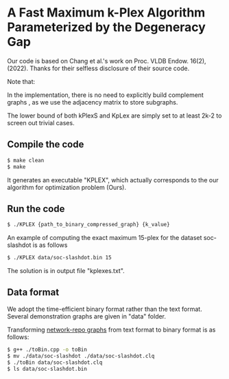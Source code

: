 # A Fast Maximum k-Plex Algorithm Parameterized by the Degeneracy Gap

Our code is based on Chang et al.'s work on Proc. VLDB Endow. 16(2), (2022). 
Thanks for their selfless disclosure of their source code.

Note that: 

In the implementation, there is no need to explicitly build complement graphs , as we use the adjacency matrix to store subgraphs.

The lower bound of both kPlexS and KpLex are simply set to at least 2k-2 to screen out trivial cases.

## Compile the code

```sh
$ make clean
$ make
```
It generates an executable "KPLEX", which actually corresponds to the our algorithm for optimization problem (Ours).

## Run the code

```sh
$ ./KPLEX {path_to_binary_compressed_graph} {k_value}
```

An example of computing the exact maximum 15-plex for the dataset soc-slashdot is as follows
```sh
$ ./KPLEX data/soc-slashdot.bin 15
```

The solution is in output file "kplexes.txt".

## Data format
We adopt the time-efficient binary format rather than the text format.  Several demonstration graphs are given in "data" folder.

Transforming [network-repo graphs](http://lcs.ios.ac.cn/~caisw/Resource/realworld%20graphs.tar.gz) from text format to binary format is as follows:
```sh
$ g++ ./toBin.cpp -o toBin
$ mv ./data/soc-slashdot ./data/soc-slashdot.clq
$ ./toBin data/soc-slashdot.clq
$ ls data/soc-slashdot.bin
```